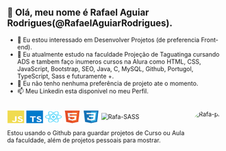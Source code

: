 ## 👋 Olá, meu nome é Rafael Aguiar Rodrigues(@RafaelAguiarRodrigues).
- 👀 Eu estou interessado em Desenvolver Projetos (de preferencia Front-end).
- 🌱 Eu atualmente estudo na faculdade Projeção de Taguatinga cursando ADS e tambem faço inumeros cursos na Alura como HTML, CSS, JavaScript, Bootstrap, SEO, Java, C, MySQL, Github, Portugol, TypeScript, Sass e futuramente +.
- 💞️ Eu não tenho nenhuma preferência de projeto ate o momento.
- 📫 Meu Linkedin esta disponivel no meu Perfil.

<div style="display: inline_block"><br>
  <img align="center" alt="Rafa-Js" height="30" width="40" src="https://raw.githubusercontent.com/devicons/devicon/master/icons/javascript/javascript-plain.svg">
  <img align="center" alt="Rafa-Ts" height="30" width="40" src="https://raw.githubusercontent.com/devicons/devicon/master/icons/typescript/typescript-plain.svg">
  <img align="center" alt="Rafa-React" height="30" width="40" src="https://raw.githubusercontent.com/devicons/devicon/master/icons/react/react-original.svg">
  <img align="center" alt="Rafa-HTML" height="30" width="40" src="https://raw.githubusercontent.com/devicons/devicon/master/icons/html5/html5-original.svg">
  <img align="center" alt="Rafa-CSS" height="30" width="40" src="https://raw.githubusercontent.com/devicons/devicon/master/icons/css3/css3-original.svg">
  <img align="center" alt="Rafa-SASS" src="https://cdn.jsdelivr.net/gh/devicons/devicon/icons/sass/sass-original.svg" />
  <img align="right" alt="Rafa-pic" height="150" style="border-radius:50px;" src="[https://media.discordapp.net/attachments/639956127056134178/890373478988013628/Publicacoes_Instagram_1_1.png?width=676&height=676](https://avatars.githubusercontent.com/u/100633394?s=40&v=4)](https://github.com/account)">
</div>

Estou usando o Github para guardar projetos de Curso ou Aula da faculdade, além de projetos pessoais para mostrar.
